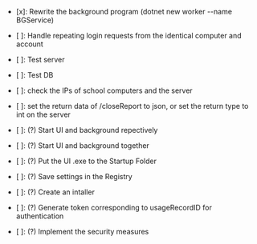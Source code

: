 <!-- TODO: Start UI with Administrator privileges -->

- [x]: Rewrite the background program (dotnet new worker --name BGService)
- [ ]: Handle repeating login requests from the identical computer and account
- [ ]: Test server
- [ ]: Test DB
- [ ]: check the IPs of school computers and the server
- [ ]: set the return data of /closeReport to json, or set the return type to int on the server

- [ ]: (?) Start UI and background repectively
- [ ]: (?) Start UI and background together
- [ ]: (?) Put the UI .exe to the Startup Folder
- [ ]: (?) Save settings in the Registry
- [ ]: (?) Create an intaller
- [ ]: (?) Generate token corresponding to usageRecordID for authentication
- [ ]: (?) Implement the security measures
